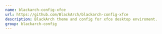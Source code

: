 ```yaml
---
name: blackarch-config-xfce
url: https://github.com/BlackArch/blackarch-config-xfce
description: BlackArch theme and config for xfce desktop enviroment.
group: blackarch-config
---
```

